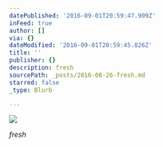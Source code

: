 ```yaml
---
datePublished: '2016-09-01T20:59:47.909Z'
inFeed: true
author: []
via: {}
dateModified: '2016-09-01T20:59:45.826Z'
title: ''
publisher: {}
description: fresh
sourcePath: _posts/2016-08-26-fresh.md
starred: false
_type: Blurb

---
```

![](https://the-grid-user-content.s3-us-west-2.amazonaws.com/50dc2c65-f073-4cb8-835d-009677d6de36.jpg)

_fresh_